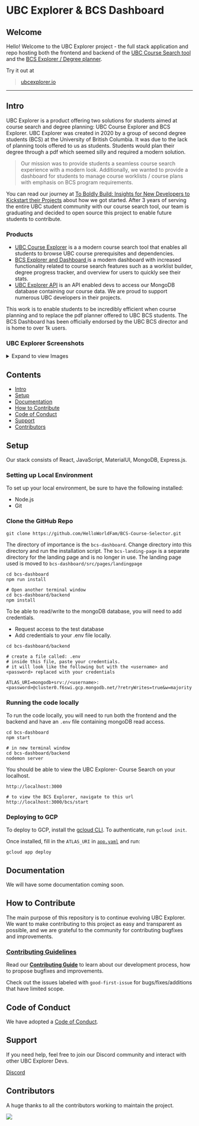# UBC Explorer & BCS Dashboard

## Welcome

Hello! Welcome to the UBC Explorer project - the full stack application and repo hosting both the frontend and backend of the [UBC Course Search tool](https://ubcexplorer.io/)  and the [BCS Explorer / Degree planner](https://ubcexplorer.io/bcs).

Try it out at 
> [ubcexplorer.io](https://ubcexplorer.io/)

---

## Intro

UBC Explorer is a product offering two solutions for students aimed at course search and degree planning: UBC Course Explorer and BCS Explorer. UBC Explorer was created in 2020 by a group of second degree students (BCS) at the University of British Columbia. It was due to the lack of planning tools offered to us as students. Students would plan their degree through a pdf which seemed silly and required a modern solution. 

> Our mission was to provide students a seamless course search experience with a modern look. Additionally, we wanted to provide a dashboard for students to manage course worklists / course plans with emphasis on BCS program requirements.

You can read our journey at [To Boldly Build: Insights for New Developers to Kickstart their Projects](https://medium.com/world-of-cultivation/to-boldly-build-insights-for-new-developers-to-kickstart-their-projects-d7354a15b396) about how we got started. After 3 years of serving the entire UBC student community with our course search tool, our team is graduating and decided to open source this project to enable future students to contribute. 


### Products
- [UBC Course Explorer](https://ubcexplorer.io/)  is a a modern course search tool that enables all students to browse UBC course prerequisites and dependencies.
- [BCS Explorer and Dashboard ](https://ubcexplorer.io/bcs) is a modern dashboard with increased functionality related to course search features such as a worklist builder, degree progress tracker, and overview for users to quickly see their stats.
- [UBC Explorer API](https://ubcexplorer.io/api) is an API enabled devs to access our MongoDB database containing our course data. We are proud to support numerous UBC developers in their projects.

This work is to enable students to be incredibly efficient when course planning and to replace the pdf planner offered to UBC BCS students. The BCS Dashboard has been officially endorsed by the UBC BCS director and is home to over 1k users.

### UBC Explorer Screenshots
<details>
	<summary>Expand to view Images</summary>

  ![bcsexplorer_8](https://user-images.githubusercontent.com/10675973/233296463-dd2af219-0208-4ea0-8219-e7e8d48b794d.png)
  ![bcsexplorer_7](https://user-images.githubusercontent.com/10675973/233296469-aa1d447b-aed5-4397-80d7-3eb52f37f637.png)
  ![bcsexplorer_6](https://user-images.githubusercontent.com/10675973/233296474-1b1b53cd-d45d-4421-9043-8b5fdf60f880.png)
  ![bcsexplorer_5](https://user-images.githubusercontent.com/10675973/233296480-387fcbde-4bf4-4889-8405-3ca3a4516734.png)
  ![bcsexplorer_4](https://user-images.githubusercontent.com/10675973/233296403-5c4d6423-967c-415e-92df-475897673a65.png)
  ![bcsexplorer_3](https://user-images.githubusercontent.com/10675973/233296441-7dca650f-8f02-48ae-a9ae-14268326b866.png)
  ![bcsexplorer_2](https://user-images.githubusercontent.com/10675973/233296443-ce6a38e2-ef0e-46a5-b3eb-6c1e972390ba.png)
  ![bcsexplorer_1](https://user-images.githubusercontent.com/10675973/233296458-0c9f624e-3155-43c1-930b-a3e8ff693af1.png)
  ![bcsexplorer_9](https://user-images.githubusercontent.com/10675973/233296461-353a3566-9d0f-4f22-a682-1bfad329de35.png)
  
</details>

## Contents

- [Intro](#intro)
- [Setup](#setup)
- [Documentation](#documentation)
- [How to Contribute](#how-to-contribute)
- [Code of Conduct](#code-of-conduct)
- [Support](#support)
- [Contributors](#contributors)

## Setup

Our stack consists of React, JavaScript, MaterialUI, MongoDB, Express.js.

### Setting up Local Environment

To set up your local environment, be sure to have the following installed:

- Node.js
- Git

### Clone the GitHub Repo

```
git clone https://github.com/HelloWorldFam/BCS-Course-Selector.git
```

The directory of importance is the `bcs-dashboard`. Change directory into this directory and run the installation script. The `bcs-landing-page` is a separate directory for the landing page and is no longer in use. The landing page used is moved to `bcs-dashboard/src/pages/landingpage`

```
cd bcs-dashboard
npm run install

# Open another terminal window
cd bcs-dashboard/backend
npm install

```

To be able to read/write to the mongoDB database, you will need to add credentials.

- Request access to the test database
- Add credentials to your .env file locally.

```
cd bcs-dashboard/backend

# create a file called: .env
# inside this file, paste your credentials.
# it will look like the following but with the <username> and <password> replaced with your credentials

ATLAS_URI=mongodb+srv://<username>:<password>@cluster0.f6swi.gcp.mongodb.net/?retryWrites=true&w=majority
```

### Running the code locally

To run the code locally, you will need to run both the frontend and the backend and have an `.env` file containing mongoDB read access.

```
cd bcs-dashboard
npm start

# in new terminal window
cd bcs-dashboard/backend
nodemon server
```

You should be able to view the UBC Explorer- Course Search on your localhost.

```
http://localhost:3000

# to view the BCS Explorer, navigate to this url
http://localhost:3000/bcs/start
```

### Deploying to GCP

To deploy to GCP, install the [gcloud CLI](https://cloud.google.com/sdk/docs/install). To authenticate, run `gcloud init`.

Once installed, fill in the `ATLAS_URI` in [`app.yaml`](app.yaml) and run:

```
gcloud app deploy
```

## Documentation

We will have some documentation coming soon.

## How to Contribute

The main purpose of this repository is to continue evolving UBC Explorer. We want to make contributing to this project as easy and transparent as possible, and we are grateful to the community for contributing bugfixes and improvements.

### [Contributing Guidelines](CONTRIBUTING.md)

Read our [**Contributing Guide**](CONTRIBUTING.md) to learn about our development process, how to propose bugfixes and improvements.

Check out the issues labeled with `good-first-issue` for bugs/fixes/additions that have limited scope.

## Code of Conduct

We have adopted a [Code of Conduct](CODE_OF_CONDUCT.md).

## Support

If you need help, feel free to join our Discord community and interact with other UBC Explorer Devs.

[Discord](https://discord.gg/sF8KMPFYu2)

## Contributors
A huge thanks to all the contributors working to maintain the project.

<a href="https://github.com/HelloWorldFam/UBCExplorer/graphs/contributors">
  <img src="https://contrib.rocks/image?repo=HelloWorldFam/UBCExplorer" />
</a>


